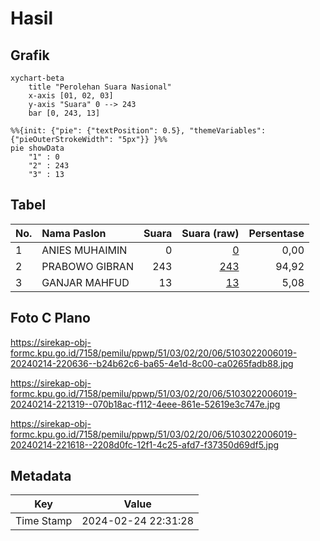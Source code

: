 # Hasil

## Grafik

```mermaid
xychart-beta
    title "Perolehan Suara Nasional"
    x-axis [01, 02, 03]
    y-axis "Suara" 0 --> 243
    bar [0, 243, 13]
```

```mermaid
%%{init: {"pie": {"textPosition": 0.5}, "themeVariables": {"pieOuterStrokeWidth": "5px"}} }%%
pie showData
    "1" : 0
    "2" : 243
    "3" : 13
```

## Tabel

| No. | Nama Paslon    | Suara | Suara (raw) | Persentase |
|:--- |:-------------- | -----:| -----------:| ----------:|
| 1   | ANIES MUHAIMIN | 0     | [0][p-1]    | 0,00       |
| 2   | PRABOWO GIBRAN | 243   | [243][p-2]  | 94,92      |
| 3   | GANJAR MAHFUD  | 13    | [13][p-3]   | 5,08       |


[p-1]: https://github.com/gigit-pemilu/pemilu-2024/blob/main/pilpres/hitung-suara/sub/51-bali/sub/03-badung/sub/02-mengwi/sub/2006-penarungan/sub/019-tps/sub/paslon-1.txt
[p-2]: https://github.com/gigit-pemilu/pemilu-2024/blob/main/pilpres/hitung-suara/sub/51-bali/sub/03-badung/sub/02-mengwi/sub/2006-penarungan/sub/019-tps/sub/paslon-2.txt
[p-3]: https://github.com/gigit-pemilu/pemilu-2024/blob/main/pilpres/hitung-suara/sub/51-bali/sub/03-badung/sub/02-mengwi/sub/2006-penarungan/sub/019-tps/sub/paslon-3.txt

## Foto C Plano

https://sirekap-obj-formc.kpu.go.id/7158/pemilu/ppwp/51/03/02/20/06/5103022006019-20240214-220636--b24b62c6-ba65-4e1d-8c00-ca0265fadb88.jpg

https://sirekap-obj-formc.kpu.go.id/7158/pemilu/ppwp/51/03/02/20/06/5103022006019-20240214-221319--070b18ac-f112-4eee-861e-52619e3c747e.jpg

https://sirekap-obj-formc.kpu.go.id/7158/pemilu/ppwp/51/03/02/20/06/5103022006019-20240214-221618--2208d0fc-12f1-4c25-afd7-f37350d69df5.jpg


## Metadata

| Key        | Value               |
| ---------- | ------------------- |
| Time Stamp | 2024-02-24 22:31:28 |



